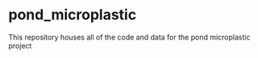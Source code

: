 # pond_microplastic
This repository houses all of the code and data for the pond microplastic project
